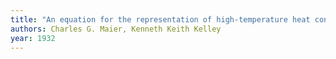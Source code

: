 ```yaml
---
title: "An equation for the representation of high-temperature heat content data"
authors: Charles G. Maier, Kenneth Keith Kelley
year: 1932
---
```


